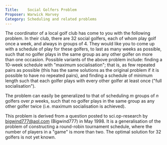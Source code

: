 ```yaml
---
Title:    Social Golfers Problem
Proposer: Warwick Harvey
Category: Scheduling and related problems
---
```



The coordinator of a local golf club has come to you with the following problem. In their club, there are 32 social golfers, each of whom play golf once a week, and always in groups of 4. They would like you to come up with a schedule of play for these golfers, to last as many weeks as possible, such that no golfer plays in the same group as any other golfer on more than one occasion.
Possible variants of the above problem include: finding a 10-week schedule with "maximum socialisation"; that is, as few repeated pairs as possible (this has the same solutions as the original problem if it is possible to have no repeated pairs), and finding a schedule of minimum length such that each golfer plays with every other golfer at least once ("full socialisation").

The problem can easily be generalized to that of scheduling $m$ groups of $n$ golfers over $p$ weeks, such that no golfer plays in the same group as any other golfer twice (i.e. maximum socialisation is achieved).

This problem is derived from a question posted to sci.op-research by
bigwind777@aol.com (Bigwind777) in May 1998. It is a generalisation of the
problem of constructing a
round-robin tournament schedule, where the number
of players in a "game" is
more than two. The optimal solution for 32 golfers is not yet known.
